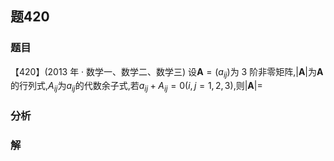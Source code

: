 ## 题420
### 题目
【420】(2013 年 · 数学一、数学二、数学三) 设$\mathbf{A} = ( {a}_{ij})$为 3 阶非零矩阵,$| \mathbf{A}|$为$\mathbf{A}$的行列式,${A}_{ij}$为${a}_{ij}$的代数余子式,若${a}_{ij} + {A}_{ij} = 0( {i, j = 1,2,3})$,则$| \mathbf{A}|  =$
### 分析

### 解
